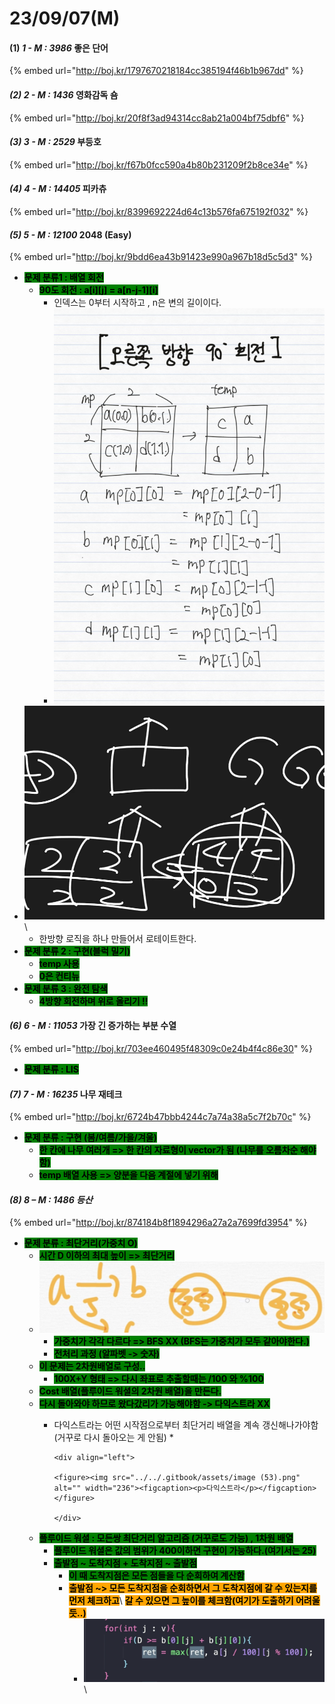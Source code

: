 # 23/09/07(M)

#### (1) _1 - M : 3986_ 좋은 단어

{% embed url="http://boj.kr/1797670218184cc385194f46b1b967dd" %}

#### _(2) 2 - M : 1436_ 영화감독 숌

{% embed url="http://boj.kr/20f8f3ad94314cc8ab21a004bf75dbf6" %}

#### _(3) 3 - M : 2529_ 부등호

{% embed url="http://boj.kr/f67b0fcc590a4b80b231209f2b8ce34e" %}

#### _(4) 4 - M : 14405_ 피카츄

{% embed url="http://boj.kr/8399692224d64c13b576fa675192f032" %}

#### _(5) 5 - M : 12100_ 2048 (Easy)

{% embed url="http://boj.kr/9bdd6ea43b91423e990a967b18d5c5d3" %}

* <mark style="background-color:green;">**문제 분류1 :  배열 회전**</mark>
  * <mark style="background-color:green;">**90도 회전 : a\[i]\[j] = a\[n-j-1]\[i]**</mark>
    * 인덱스는 0부터 시작하고 , n은 변의 길이이다.
    * ![](../../.gitbook/assets/BACE32B3-0FDE-4A80-A459-C235518C555F.jpeg)
* ![](../../.gitbook/assets/image.png)\\
  * 한방향 로직을 하나 만들어서 로테이트한다.
* <mark style="background-color:green;">**문제 분류 2 : 구현(블럭 밀기)**</mark>
  * <mark style="background-color:green;">**temp 사용**</mark>
  * <mark style="background-color:green;">**0은 컨티뉴**</mark>
* <mark style="background-color:green;">**문제 분류 3 : 완전 탐색**</mark>
  * <mark style="background-color:green;">**4방향 회전하며 위로 올리기 !!**</mark>

#### _(6) 6 - M : 11053_ 가장 긴 증가하는 부분 수열

{% embed url="http://boj.kr/703ee460495f48309c0e24b4f4c86e30" %}

* <mark style="background-color:green;">**문제 분류 :  LIS**</mark>

#### _(7) 7 - M : 16235_ 나무 재테크

{% embed url="http://boj.kr/6724b47bbb4244c7a74a38a5c7f2b70c" %}

* <mark style="background-color:green;">**문제 분류 :  구현 (봄/여름/가을/겨울)**</mark>
  * <mark style="background-color:green;">**한 칸에 나무 여러개 => 한 칸의 자료형이 vector가 됨 (나무를 오름차순 해야함)**</mark>
  * <mark style="background-color:green;">**temp 배열 사용 => 양분을 다음 계절에 넣기 위해**</mark>

#### _(8) 8 – M : 1486 등산_

{% embed url="http://boj.kr/874184b8f1894296a27a2a7699fd3954" %}

* <mark style="background-color:green;">**문제 분류 :  최단거리(가중치 O)**</mark>
  * <mark style="background-color:green;">**시간 D 이하의 최대 높이 => 최단거리**</mark>
  * ![](<../../.gitbook/assets/image (52).png>)
    * <mark style="background-color:green;">**가중치가 각각 다르다 => BFS XX (BFS는 가중치가 모두 같아야한다.)**</mark>
    * <mark style="background-color:green;">**전처리 과정 (알파벳 -> 숫자)**</mark>
  * <mark style="background-color:green;">**이 문제는 2차원배열로 구성..**</mark>&#x20;
    * <mark style="background-color:green;">**100X+Y 형태 => 다시 좌표로 추출할때는 /100 와 %100**</mark>
  * <mark style="background-color:green;">**Cost 배열(플루이드 워셜의 2차원 배열)을 만든다.**</mark>
  * <mark style="background-color:green;">**다시 돌아와야 하므로 왔다갔리가 가능해야함 -> 다익스트라 XX**</mark>
    * 다익스트라는 어떤 시작점으로부터 최단거리 배열을 계속 갱신해나가야함 (거꾸로 다시 돌아오는 게 안됨)
      *

          <div align="left">

          <figure><img src="../../.gitbook/assets/image (53).png" alt="" width="236"><figcaption><p>다익스트라</p></figcaption></figure>

          </div>


  * <mark style="background-color:green;">**플루이드 워셜 : 모든쌍 최단거리 알고리즘 (거꾸로도 가능) , 1차원 배열**</mark>
    * <mark style="background-color:green;">**플루이드 워셜은 값의 범위가 400이하면 구현이 가능하다.(여기서는 25)**</mark>
    * <mark style="background-color:green;">**출발점 \~ 도착지점 + 도착지점 \~ 출발점**</mark>
      * <mark style="background-color:green;">**이 때 도착지점은 모든 점들을 다 순회하여 계산함**</mark>
      * <mark style="background-color:orange;">**출발점 \~> 모든 도착지점을 순회하면서 그 도착지점에 갈 수 있는지를 먼저 체크하고**</mark>\ <mark style="background-color:orange;">**갈 수 있으면 그 높이를 체크함(여기가 도출하기 어려울듯..)**</mark>
        * ![](<../../.gitbook/assets/image (54).png>)\

